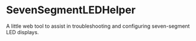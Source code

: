 # SevenSegmentLEDHelper
A little web tool to assist in troubleshooting and configuring seven-segment LED displays.
